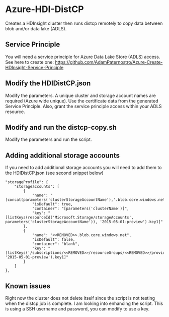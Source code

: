 # Azure-HDI-DistCP
Creates a HDInsight cluster then runs distcp remotely to copy data between blob and/or data lake (ADLS).

## Service Principle
You will need a service principle for Azure Data Lake Store (ADLS) access.  See here to create one: https://github.com/AdamPaternostro/Azure-Create-HDInsight-Service-Principle

## Modify the HDIDistCP.json
Modify the parameters.  A unique cluster and storage account names are required (Azure wide unique).  Use the certificate data from the generated Service Principle.  Also, grant the service principle access within your ADLS resource.  

## Modify and run the distcp-copy.sh
Modify the parameters and run the script.

## Adding additional storage accounts
If you need to add additional storage accounts you will need to add them to the HDIDistCP.json (see second snippet below)
```
"storageProfile": {
    "storageaccounts": [
        {
            "name": "[concat(parameters('clusterStorageAccountName'),'.blob.core.windows.net')]",
            "isDefault": true,
            "container": "[parameters('clusterName')]",
            "key": "[listKeys(resourceId('Microsoft.Storage/storageAccounts', parameters('clusterStorageAccountName')), '2015-05-01-preview').key1]"
        },
        {
            "name": "<<REMOVED>>.blob.core.windows.net",
            "isDefault": false,
            "container": "blank",
            "key": "[listKeys('/subscriptions/<<REMOVED>>/resourceGroups/<<REMOVED>>/providers/Microsoft.Storage/storageAccounts/<<REMOVED>>', '2015-05-01-preview').key1]"
        }
    ]
},
```


## Known issues
Right now the cluster does not delete itself since the script is not testing when the distcp job is complete.  I am looking into enhancing the script.
This is using a SSH username and password, you can modify to use a key. 
